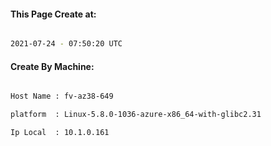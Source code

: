 
   
#### This Page Create at:

```bash

2021-07-24 - 07:50:20 UTC

```

#### Create By Machine:

```bash

Host Name : fv-az38-649

platform  : Linux-5.8.0-1036-azure-x86_64-with-glibc2.31

Ip Local  : 10.1.0.161

```

